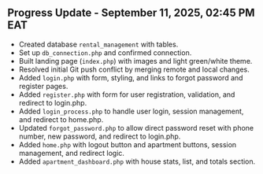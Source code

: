 ## Progress Update - September 11, 2025, 02:45 PM EAT
- Created database `rental_management` with tables.
- Set up `db_connection.php` and confirmed connection.
- Built landing page (`index.php`) with images and light green/white theme.
- Resolved initial Git push conflict by merging remote and local changes.
- Added `login.php` with form, styling, and links to forgot password and register pages.
- Added `register.php` with form for user registration, validation, and redirect to login.php.
- Added `login_process.php` to handle user login, session management, and redirect to home.php.
- Updated `forgot_password.php` to allow direct password reset with phone number, new password, and redirect to login.php.
- Added `home.php` with logout button and apartment buttons, session management, and redirect logic.
- Added `apartment_dashboard.php` with house stats, list, and totals section.
